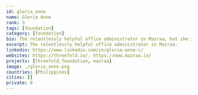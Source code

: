 ```yaml
---
id: gloria_anne
name: Gloria Anne
rank: 3
tags: [foundation]
category: [foundation]
bio: The relentlessly helpful office administrator in Mazraa, but she is also like a bookkeeper. Admin & Bookkeeping fell in love with Threefold The feeling of contributing to something larger than myself... very significant.
excerpt: The relentlessly helpful office administrator in Mazraa.
linkedin: https://www.linkedin.com/in/gloria-anne-c/
websites: https://threefold.io/, https://www.mazraa.io/
projects: [threefold_foundation, mazraa]
image: ./gloria_anne.png
countries: [Philippines]
cities: []
private: 0
---
```

